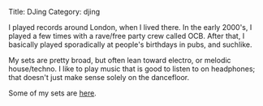 Title: DJing
Category: djing

I played records around London, when I lived there. In the early 2000's, I
played a few times with a rave/free party crew called OCB. After that, I
basically played sporadically at people's birthdays in pubs, and suchlike.

My sets are pretty broad, but often lean toward electro, or melodic
house/techno. I like to play music that is good to listen to on headphones;
that doesn't just make sense solely on the dancefloor.

Some of my sets are [here](https://www.mixcloud.com/danielpetry).
